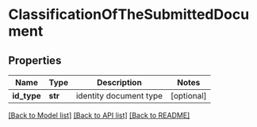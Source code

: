 # ClassificationOfTheSubmittedDocument

## Properties
Name | Type | Description | Notes
------------ | ------------- | ------------- | -------------
**id_type** | **str** | identity document type | [optional] 

[[Back to Model list]](../README.md#documentation-for-models) [[Back to API list]](../README.md#documentation-for-api-endpoints) [[Back to README]](../README.md)


